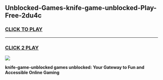 
## Unblocked-Games-knife-game-unblocked-Play-Free-2du4c
<h3>
<a href="https://premium76.site?title=knife-game-unblocked&ref=18A1">CLICK TO PLAY</a></h3>
<hr>

<h3>
<a href="https://premium76.site?title=knife-game-unblocked&ref=18A1">CLICK 2 PLAY</a>
  
</h3>

<a href="https://premium76.site?title=knife-game-unblocked&ref=18A1"><img src="https://clearcache.store/games.png"></a>


**knife-game-unblocked games unblocked: Your Gateway to Fun and Accessible Online Gaming**
